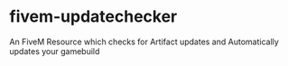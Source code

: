 # fivem-updatechecker
An FiveM Resource which checks for Artifact updates and Automatically updates your gamebuild
